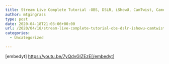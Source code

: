 ```yaml
---
title: Stream Live Complete Tutorial -OBS, DSLR, iShowU, CamTwist, Camera Live
author: mtgingrass
type: post
date: 2020-04-18T21:03:06+00:00
url: /2020/04/18/stream-live-complete-tutorial-obs-dslr-ishowu-camtwist-camera-live/
categories:
  - Uncategorized

---
```

[embedyt] https://youtu.be/7yQdvGIZEzE[/embedyt]
